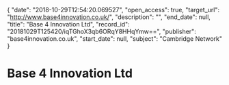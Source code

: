 {
  "date": "2018-10-29T12:54:20.069527", 
  "open_access": true, 
  "target_url": "http://www.base4innovation.co.uk/", 
  "description": "", 
  "end_date": null, 
  "title": "Base 4 Innovation Ltd", 
  "record_id": "20181029T125420/iqTGhoX3qb6ORqY8HHqYmw==", 
  "publisher": "base4innovation.co.uk", 
  "start_date": null, 
  "subject": "Cambridge Network"
}

# Base 4 Innovation Ltd

